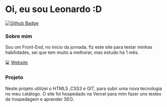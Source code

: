 # Oi, eu sou Leonardo :D

[![Github Badge](https://img.shields.io/badge/-Github-000?style=flat-square&logo=Github&logoColor=white&link=https://github.com/fagnerpsantos)](https://github.com/Leonardo-Muller)


### Sobre mim
Sou um Front-End, no inicio da jornada, fiz este site para testar minhas habilidades, sei que tem muito a melhorar, mas estudo há 1 mês.


💻  [Website](https://leonardomuller.vercel.app/) 


### Projeto
Neste projeto utilizei o HTML5 ,CSS3 e GIT, para subir uma nova tecnologia no meu catálogo.
O site foi hospedado na Vercel para mim fazer uns testes de hospedagem e aprender SEO. 

